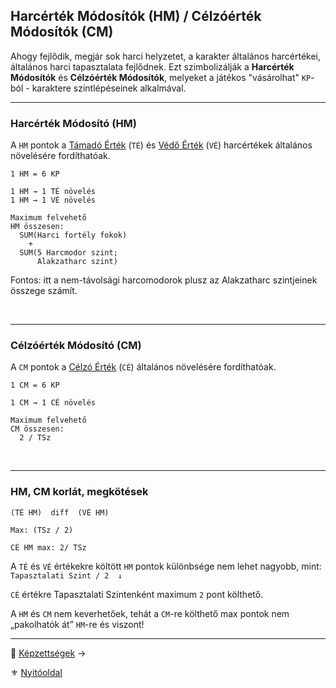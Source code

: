 ## Harcérték Módosítók (HM) / Célzóérték Módosítók (CM)

Ahogy fejlődik, megjár sok harci helyzetet, a karakter általános harcértékei, általános harci tapasztalata fejlődnek. Ezt szimbolizálják a **Harcérték Módosítók** és **Célzóérték Módosítók**, melyeket a játékos "vásárolhat" `KP`-ból - karaktere szintlépéseinek alkalmával.

---
### Harcérték Módosító (HM)

A `HM` pontok a [Támadó Érték](062_01_ke_te_ve_ce.md#t%C3%A1mad%C3%B3-%C3%A9rt%C3%A9k-t%C3%A9) (`TÉ`) és  [Védő Érték](062_01_ke_te_ve_ce.md#v%C3%A9d%C5%91-%C3%A9rt%C3%A9k-v%C3%A9) (`VÉ`) harcértékek általános növelésére fordíthatóak.

```
1 HM = 6 KP

1 HM → 1 TÉ növelés
1 HM → 1 VÉ növelés
```

```
Maximum felvehető
HM összesen:
  SUM(Harci fortély fokok)
    +
  SUM(5 Harcmodor szint;
      Alakzatharc szint)
```

Fontos: itt a nem-távolsági harcomodorok plusz az Alakzatharc szintjeinek összege számít.

<br />

---
### Célzóérték Módosító (CM)

A `CM` pontok a [Célzó Érték](071_tavharc_ce.md) (`CÉ`) általános növelésére fordíthatóak.

```
1 CM = 6 KP

1 CM → 1 CÉ növelés
```

```
Maximum felvehető
CM összesen:
  2 / TSz
```

<br />

---
### HM, CM korlát, megkötések

```
(TÉ HM)  diff  (VÉ HM)

Max: (TSz / 2)
```

```
CÉ HM max: 2/ TSz
```

A `TÉ` és `VÉ` értékekre költött `HM` pontok különbsége nem lehet nagyobb, mint: `Tapasztalati Szint / 2  ↓`

`CÉ` értékre Tapasztalati Szintenként maximum `2` pont költhető.

A `HM` és `CM` nem keverhetőek, tehát a `CM`-re költhető max pontok nem „pakolhatók át” `HM`-re és viszont!

---

🔗 [Képzettségek](016_02_kepzettsegek_99.md) →

⚜️ [Nyitóoldal](start.md#1-karakteralkot%C3%A1s)
